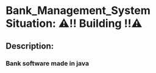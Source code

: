 # Bank_Management_System  Situation: ⚠‼ Building ‼⚠

## Description:
### Bank software made in java
